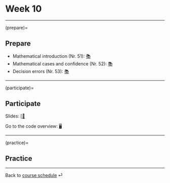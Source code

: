 # Week 10



---

(prepare)=
## Prepare

- Mathematical introduction (Nr. 51): [📚](https://openintro-ims.netlify.app/foundations-mathematical.html)
- Mathematical cases and confidence (Nr. 52): [📚](https://openintro-ims.netlify.app/foundations-mathematical.html#caseopp)
- Decision errors (Nr. 53): [📚](https://openintro-ims.netlify.app/decerr.html)

---



(participate)=
## Participate


Slides: [[📑](https://drive.google.com/file/d/11NFNhQblTp3aBLoDvcA2ePt66ATgojXp/view?usp=sharing)


Go to the code overview: [🖥](../docs/code-overview.md)




---


(practice)=
## Practice




---

Back to [course schedule](../docs/course-schedule.md) ⏎
